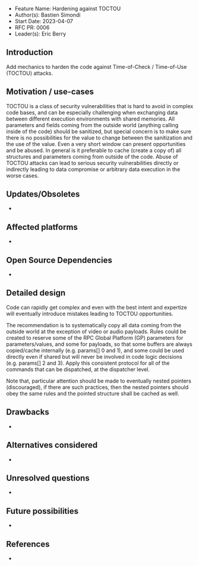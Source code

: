 - Feature Name: Hardening against TOCTOU
- Author(s): Bastien Simondi
- Start Date: 2023-04-07
- RFC PR: 0006
- Leader(s): Eric Berry

## Introduction

Add mechanics to harden the code against Time-of-Check / Time-of-Use (TOCTOU) attacks.

## Motivation / use-cases

TOCTOU is a class of security vulnerabilities that is hard to avoid in complex code bases, and can 
be especially challenging when exchanging data between different execution environments with shared 
memories.
All parameters and fields coming from the outside world (anything calling inside of the code) 
should be sanitized, but special concern is to make sure there is no possibilities for the value 
to change between the sanitization and the use of the value. Even a very short window can present 
opportunities and be abused. In general is it preferable to cache (create a copy of) all structures 
and parameters coming from outside of the code.
Abuse of TOCTOU attacks can lead to serious security vulnerabilities directly or indirectly 
leading to data compromise or arbitrary data execution in the worse cases.

## Updates/Obsoletes

-

## Affected platforms

-

## Open Source Dependencies

-

## Detailed design

Code can rapidly get complex and even with the best intent and expertize will eventually introduce 
mistakes leading to TOCTOU opportunities.

The recommendation is to systematically copy all data coming from the outside world at the 
exception of video or audio payloads. 
Rules could be created to reserve some of the RPC Global Platform (GP) parameters for 
parameters/values, and some for payloads, so that some buffers are always copied/cache internally 
(e.g. params[] 0 and 1), and some could be used directly even if shared but will never be involved 
in code logic decisions (e.g. params[] 2 and 3). Apply this consistent protocol for all of the 
commands that can be dispatched, at the dispatcher level.

Note that, particular attention should be made to eventually nested pointers (discouraged), if 
there are such practices, then the nested pointers should obey the same rules and the pointed 
structure shall be cached as well.

## Drawbacks

-

## Alternatives considered

-
## Unresolved questions

-

## Future possibilities

-

## References

-
